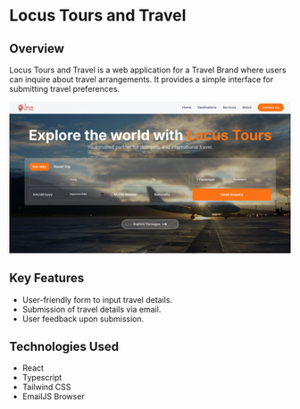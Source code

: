 # Locus Tours and Travel

## Overview

Locus Tours and Travel is a web application for a Travel Brand where users can inquire about travel arrangements. It provides a simple interface for submitting travel preferences.

![Locus Tours and Travel Landing Page](/public/locus-landing.png)


## Key Features

* User-friendly form to input travel details.
* Submission of travel details via email.
* User feedback upon submission.

## Technologies Used
* React
* Typescript
* Tailwind CSS
* EmailJS Browser 
